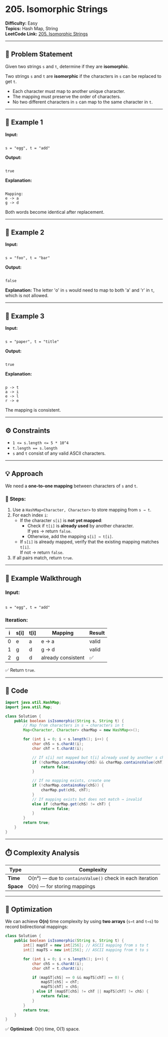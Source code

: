 # 205. Isomorphic Strings

**Difficulty:** Easy  
**Topics:** Hash Map, String  
**LeetCode Link:** [205. Isomorphic Strings](https://leetcode.com/problems/isomorphic-strings/)

---

## 🧩 Problem Statement

Given two strings `s` and `t`, determine if they are **isomorphic**.

Two strings `s` and `t` are **isomorphic** if the characters in `s` can be replaced to get `t`.

- Each character must map to another unique character.
- The mapping must preserve the order of characters.
- No two different characters in `s` can map to the same character in `t`.

---

## 🔹 Example 1

**Input:**

```

s = "egg", t = "add"

```

**Output:**

```

true

```

**Explanation:**

```

Mapping:
e -> a
g -> d

```

Both words become identical after replacement.

---

## 🔹 Example 2

**Input:**

```

s = "foo", t = "bar"

```

**Output:**

```

false

```

**Explanation:**
The letter 'o' in `s` would need to map to both 'a' and 'r' in `t`, which is not allowed.

---

## 🔹 Example 3

**Input:**

```

s = "paper", t = "title"

```

**Output:**

```

true

```

**Explanation:**

```

p -> t
a -> i
e -> l
r -> e

```

The mapping is consistent.

---

## ⚙️ Constraints

- `1 <= s.length <= 5 * 10^4`
- `t.length == s.length`
- `s` and `t` consist of any valid ASCII characters.

---

## 💡 Approach

We need a **one-to-one mapping** between characters of `s` and `t`.

### 🔸 Steps:

1. Use a `HashMap<Character, Character>` to store mapping from `s → t`.
2. For each index `i`:
   - If the character `s[i]` is **not yet mapped**:
     - Check if `t[i]` is **already used** by another character.  
       If yes → return `false`.
     - Otherwise, add the mapping `s[i] → t[i]`.
   - If `s[i]` is already mapped, verify that the existing mapping matches `t[i]`.  
     If not → return `false`.
3. If all pairs match, return `true`.

---

## 🧠 Example Walkthrough

### Input:

```

s = "egg", t = "add"

```

### Iteration:

| i   | s[i] | t[i] | Mapping            | Result |
| --- | ---- | ---- | ------------------ | ------ |
| 0   | e    | a    | e → a              | valid  |
| 1   | g    | d    | g → d              | valid  |
| 2   | g    | d    | already consistent | ✅     |

✅ Return `true`.

---

## 🧾 Code

```java
import java.util.HashMap;
import java.util.Map;

class Solution {
    public boolean isIsomorphic(String s, String t) {
        // Map from characters in s → characters in t
        Map<Character, Character> charMap = new HashMap<>();

        for (int i = 0; i < s.length(); i++) {
            char chS = s.charAt(i);
            char chT = t.charAt(i);

            // If s[i] not mapped but t[i] already used by another s char → invalid
            if (!charMap.containsKey(chS) && charMap.containsValue(chT)) {
                return false;
            }

            // If no mapping exists, create one
            if (!charMap.containsKey(chS)) {
                charMap.put(chS, chT);
            }
            // If mapping exists but does not match → invalid
            else if (charMap.get(chS) != chT) {
                return false;
            }
        }
        return true;
    }
}
```

---

## ⏱️ Complexity Analysis

| Type      | Complexity                                               |
| --------- | -------------------------------------------------------- |
| **Time**  | O(n²) — due to `containsValue()` check in each iteration |
| **Space** | O(n) — for storing mappings                              |

---

## 🚀 Optimization

We can achieve **O(n)** time complexity by using **two arrays** (`s→t` and `t→s`) to record bidirectional mappings:

```java
class Solution {
    public boolean isIsomorphic(String s, String t) {
        int[] mapST = new int[256]; // ASCII mapping from s to t
        int[] mapTS = new int[256]; // ASCII mapping from t to s

        for (int i = 0; i < s.length(); i++) {
            char chS = s.charAt(i);
            char chT = t.charAt(i);

            if (mapST[chS] == 0 && mapTS[chT] == 0) {
                mapST[chS] = chT;
                mapTS[chT] = chS;
            } else if (mapST[chS] != chT || mapTS[chT] != chS) {
                return false;
            }
        }
        return true;
    }
}
```

✅ **Optimized:** O(n) time, O(1) space.

